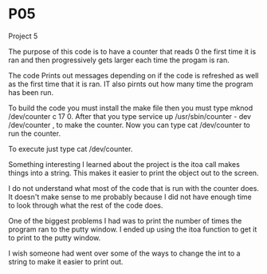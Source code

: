 P05
===

Project 5

The purpose of this code is to have a counter that reads 0 the first time it is ran and then progressively gets larger each time the progam is ran.

The code Prints out messages depending on if the code is refreshed as well as the first time that it is ran. IT also pirnts out how many time the program has been run.

To build the code you must install the make file then you must type mknod /dev/counter c 17 0. After that you type service up /usr/sbin/counter - dev /dev/counter ,  to make the counter. Now you can type cat /dev/counter to run the counter.

To execute just type cat /dev/counter.

Something interesting I learned about the project is the itoa call makes things into a string. This makes it easier to print the object out to the screen.

I do not understand what most of the code that is run with the counter does. It doesn't make sense to me probably because I did not have enough time to look through what the rest of the code does.

One of the biggest problems I had was to print the number of times the program ran to the putty window. I ended up using the itoa function to get it to print to the putty window.

I wish someone had went over some of the ways to change the int to a string to make it easier to print out.
